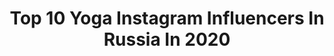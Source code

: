 ---
title: Top 10 Yoga Instagram Influencers In Russia In 2020
description: >-
  Find top yoga Instagram influencers in Russia in 2020. Most popular hashtags: #yoga #cfr #wearebeal #tsygafamily.
platform: Instagram
profiles:
  - username: "anikoyoga"
    fullname: >-
      ★ ЧЕРЕЗ ЙОГУ К МЕЧТЕ
    location: "Russia"
    followers: 279516
    engagement: 168
    commentsToLikes: 0.035730
    avatar: "https://scontent-amt2-1.cdninstagram.com/v/t51.2885-19/s320x320/69833586_2491509621083613_3443828494465761280_n.jpg?_nc_ht=scontent-amt2-1.cdninstagram.com&_nc_ohc=WUkAAqPZvEoAX9WfbXt&oh=65630f42e16145452e250d8a99513e27&oe=5EBA80DF"
    verified: false
    hashtags: ""
  - username: "tayanayarkaya"
    fullname: >-
      ⋆ T A Y A N A ⋆ Bali Muse
    location: "Russia"
    followers: 109806
    engagement: 261
    commentsToLikes: 0.019444
    avatar: "https://scontent-ams4-1.cdninstagram.com/v/t51.2885-19/s320x320/84545325_3308989665782584_4184382707150618624_n.jpg?_nc_ht=scontent-ams4-1.cdninstagram.com&_nc_ohc=Z4Bx25xW7E4AX825tJh&oh=e3e47bb38bb6523da9eab537ead203db&oe=5EB4C9C9"
    verified: false
    hashtags: "#trianglswim, #tropicalvibes, #thenoisetier, #staynatural"
  - username: "rashevskaya_anastasia"
    fullname: >-
      Адекватная йога 🧠
    location: "Russia"
    followers: 13811
    engagement: 500
    commentsToLikes: 0.047842
    avatar: "https://scontent-lhr8-1.cdninstagram.com/v/t51.2885-19/s320x320/84109089_484098618949260_2801522242792456192_n.jpg?_nc_ht=scontent-lhr8-1.cdninstagram.com&_nc_ohc=Qz0fZ6KfKZkAX-mpoir&oh=f4fd701fdd2ed14ff222e3729541915d&oe=5EBCAF58"
    verified: false
    hashtags: "#rashevskaya, #lowercorebalance, #yantastart"
  - username: "piroggi6e"
    fullname: >-
      Ира-Тренер/Растяжка/Йога/Дзэн👻
    location: "Russia"
    followers: 35911
    engagement: 148
    commentsToLikes: 0.032703
    avatar: "https://scontent-lhr8-1.cdninstagram.com/v/t51.2885-19/s320x320/27880984_723762511344950_4286582892772982784_n.jpg?_nc_ht=scontent-lhr8-1.cdninstagram.com&_nc_ohc=rOj0YHVRsNUAX-sT8IR&oh=0b2d04363ef0d9bad0efd38f3081d071&oe=5EBA01F0"
    verified: false
    hashtags: ""
  - username: "amar_atma_kaur"
    fullname: >-
      KUNDALINI YOGA•AMAR ATMA KAUR
    location: "Russia"
    followers: 18049
    engagement: 233
    commentsToLikes: 0.036895
    avatar: "https://scontent-lhr8-1.cdninstagram.com/v/t51.2885-19/s320x320/56759088_399031824224739_6394144158331699200_n.jpg?_nc_ht=scontent-lhr8-1.cdninstagram.com&_nc_ohc=1n0ZSqPac_kAX960e77&oh=14078cecc1e9e40cecd388edc6d108bb&oe=5EBA8F95"
    verified: false
    hashtags: "#love, #merrychristmas, #lifeisgood, #thoughts"
  - username: "viktoriya_lisova"
    fullname: >-
      V I K T O R I Y A
    location: "Russia"
    followers: 17587
    engagement: 430
    commentsToLikes: 0.015916
    avatar: "https://scontent-lhr8-1.cdninstagram.com/v/t51.2885-19/s320x320/69226355_591835924676928_5025933475232874496_n.jpg?_nc_ht=scontent-lhr8-1.cdninstagram.com&_nc_ohc=GroN3FfLC90AX9iSZO4&oh=58dc188fb8d7911928a4fc9fdf56b482&oe=5EBC0BDA"
    verified: false
    hashtags: "#painting, #sunset, #dancer, #life"
  - username: "yanastryeltsova"
    fullname: >-
      Яна Стрельцова
    location: "Russia"
    followers: 24640
    engagement: 545
    commentsToLikes: 0.036196
    avatar: "https://scontent-lhr8-1.cdninstagram.com/v/t51.2885-19/s320x320/19984696_463483660695514_8425371837722001408_a.jpg?_nc_ht=scontent-lhr8-1.cdninstagram.com&_nc_ohc=fpdD1QTkh2IAX_k996g&oh=4d6e563495a9b4099cd4155da8d72fd1&oe=5EB98F3D"
    verified: false
    hashtags: "#yanastryeltsova"
  - username: "nedogovorova"
    fullname: >-
      Alisa Nedogovorova
    location: "Russia"
    followers: 26203
    engagement: 283
    commentsToLikes: 0.029476
    avatar: "https://scontent-atl3-1.cdninstagram.com/v/t51.2885-19/s320x320/83515035_763824070804608_4587147719214104576_n.jpg?_nc_ht=scontent-atl3-1.cdninstagram.com&_nc_ohc=8q8AG_vLTVkAX91J1Gv&oh=8a58eda38d72030eb8bbed73e3bd5709&oe=5EBB49A8"
    verified: false
    hashtags: "#yogapractice, #ardhachandrasana"
  - username: "tsyganovaclimb"
    fullname: >-
      Anna Tsyganova
    location: "Russia"
    followers: 5644
    engagement: 671
    commentsToLikes: 0.013827
    avatar: "https://scontent-ams4-1.cdninstagram.com/v/t51.2885-19/s320x320/12063036_1669061953351451_627440835_a.jpg?_nc_ht=scontent-ams4-1.cdninstagram.com&_nc_ohc=ccHzzXf6RokAX-Jt1M-&oh=8c208e374fd19f97b1381482eb32e566&oe=5EAFEEF8"
    verified: false
    hashtags: "#cfr, #climbing, #outdoorlife, #2020"
  - username: "nastyatoledo"
    fullname: >-
      Анастасия Степина
    location: "Russia"
    followers: 22867
    engagement: 250
    commentsToLikes: 0.059805
    avatar: "https://scontent-atl3-1.cdninstagram.com/v/t51.2885-19/s320x320/88290612_516383282410357_8832049041006133248_n.jpg?_nc_ht=scontent-atl3-1.cdninstagram.com&_nc_ohc=9l1_LkUcZI8AX9vM0QV&oh=2ff0ffdd6ec39394f16aa4f3eb0fac3b&oe=5EBC2325"
    verified: false
    hashtags: "#handstand, #yoga, #yogafun, #yogatogether"
---